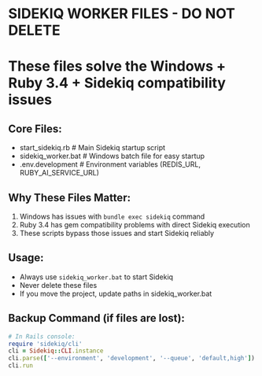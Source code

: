 # SIDEKIQ WORKER FILES - DO NOT DELETE
# These files solve the Windows + Ruby 3.4 + Sidekiq compatibility issues

## Core Files:
- start_sidekiq.rb        # Main Sidekiq startup script 
- sidekiq_worker.bat      # Windows batch file for easy startup
- .env.development        # Environment variables (REDIS_URL, RUBY_AI_SERVICE_URL)

## Why These Files Matter:
1. Windows has issues with `bundle exec sidekiq` command
2. Ruby 3.4 has gem compatibility problems with direct Sidekiq execution
3. These scripts bypass those issues and start Sidekiq reliably

## Usage:
- Always use `sidekiq_worker.bat` to start Sidekiq
- Never delete these files
- If you move the project, update paths in sidekiq_worker.bat

## Backup Command (if files are lost):
```ruby
# In Rails console:
require 'sidekiq/cli'
cli = Sidekiq::CLI.instance
cli.parse(['--environment', 'development', '--queue', 'default,high'])
cli.run
```